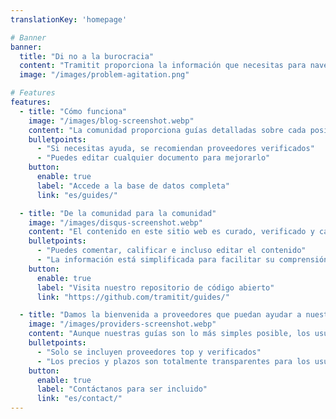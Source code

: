 ```yaml
---
translationKey: 'homepage'

# Banner
banner:
  title: "Di no a la burocracia"
  content: "Tramitit proporciona la información que necesitas para navegar rápidamente por los trámites gubernamentales. Comienza buscando el formulario que deseas o navega por nuestras secciones en la parte superior."
  image: "/images/problem-agitation.png"

# Features
features:
  - title: "Cómo funciona"
    image: "/images/blog-screenshot.webp"
    content: "La comunidad proporciona guías detalladas sobre cada posible proceso burocrático que puedas atravesar."
    bulletpoints:
      - "Si necesitas ayuda, se recomiendan proveedores verificados"
      - "Puedes editar cualquier documento para mejorarlo"
    button:
      enable: true
      label: "Accede a la base de datos completa"
      link: "es/guides/"

  - title: "De la comunidad para la comunidad"
    image: "/images/disqus-screenshot.webp"
    content: "El contenido en este sitio web es curado, verificado y calificado por la comunidad."
    bulletpoints:
      - "Puedes comentar, calificar e incluso editar el contenido"
      - "La información está simplificada para facilitar su comprensión"
    button:
      enable: true
      label: "Visita nuestro repositorio de código abierto"
      link: "https://github.com/tramitit/guides/"

  - title: "Damos la bienvenida a proveedores que puedan ayudar a nuestros usuarios"
    image: "/images/providers-screenshot.webp"
    content: "Aunque nuestras guías son lo más simples posible, los usuarios pueden preferir delegar tareas a un proveedor seleccionado."
    bulletpoints:
      - "Solo se incluyen proveedores top y verificados"
      - "Los precios y plazos son totalmente transparentes para los usuarios"
    button:
      enable: true
      label: "Contáctanos para ser incluido"
      link: "es/contact/"
---
```

